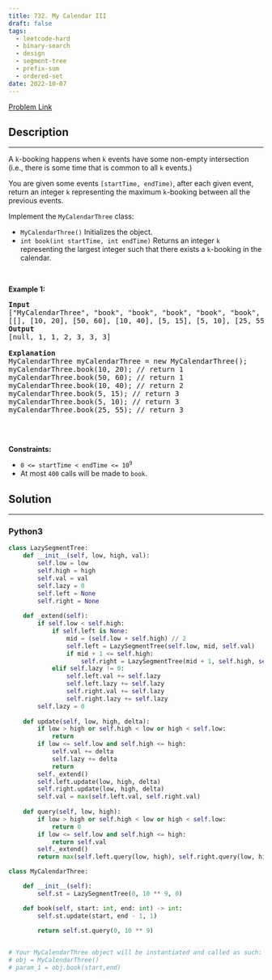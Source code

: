 ```yaml
---
title: 732. My Calendar III
draft: false
tags: 
  - leetcode-hard
  - binary-search
  - design
  - segment-tree
  - prefix-sum
  - ordered-set
date: 2022-10-07
---
```


[Problem Link](https://leetcode.com/problems/my-calendar-iii/)

## Description

---
<p>A <code>k</code>-booking happens when <code>k</code> events have some non-empty intersection (i.e., there is some time that is common to all <code>k</code> events.)</p>

<p>You are given some events <code>[startTime, endTime)</code>, after each given event, return an integer <code>k</code> representing the maximum <code>k</code>-booking between all the previous events.</p>

<p>Implement the <code>MyCalendarThree</code> class:</p>

<ul>
	<li><code>MyCalendarThree()</code> Initializes the object.</li>
	<li><code>int book(int startTime, int endTime)</code> Returns an integer <code>k</code> representing the largest integer such that there exists a <code>k</code>-booking in the calendar.</li>
</ul>

<p>&nbsp;</p>
<p><strong class="example">Example 1:</strong></p>

<pre>
<strong>Input</strong>
[&quot;MyCalendarThree&quot;, &quot;book&quot;, &quot;book&quot;, &quot;book&quot;, &quot;book&quot;, &quot;book&quot;, &quot;book&quot;]
[[], [10, 20], [50, 60], [10, 40], [5, 15], [5, 10], [25, 55]]
<strong>Output</strong>
[null, 1, 1, 2, 3, 3, 3]

<strong>Explanation</strong>
MyCalendarThree myCalendarThree = new MyCalendarThree();
myCalendarThree.book(10, 20); // return 1
myCalendarThree.book(50, 60); // return 1
myCalendarThree.book(10, 40); // return 2
myCalendarThree.book(5, 15); // return 3
myCalendarThree.book(5, 10); // return 3
myCalendarThree.book(25, 55); // return 3

</pre>

<p>&nbsp;</p>
<p><strong>Constraints:</strong></p>

<ul>
	<li><code>0 &lt;= startTime &lt; endTime &lt;= 10<sup>9</sup></code></li>
	<li>At most <code>400</code> calls will be made to <code>book</code>.</li>
</ul>


## Solution

---
### Python3
``` py title='my-calendar-iii'
class LazySegmentTree:
    def __init__(self, low, high, val):
        self.low = low
        self.high = high
        self.val = val
        self.lazy = 0
        self.left = None
        self.right = None
    
    def _extend(self):
        if self.low < self.high:
            if self.left is None:
                mid = (self.low + self.high) // 2
                self.left = LazySegmentTree(self.low, mid, self.val)
                if mid + 1 <= self.high:
                    self.right = LazySegmentTree(mid + 1, self.high, self.val)
            elif self.lazy != 0:
                self.left.val += self.lazy
                self.left.lazy += self.lazy
                self.right.val += self.lazy
                self.right.lazy += self.lazy
        self.lazy = 0
        
    def update(self, low, high, delta):
        if low > high or self.high < low or high < self.low:
            return
        if low <= self.low and self.high <= high:
            self.val += delta
            self.lazy += delta
            return
        self._extend()
        self.left.update(low, high, delta)
        self.right.update(low, high, delta)
        self.val = max(self.left.val, self.right.val)
    
    def query(self, low, high):
        if low > high or self.high < low or high < self.low:
            return 0
        if low <= self.low and self.high <= high:
            return self.val
        self._extend()
        return max(self.left.query(low, high), self.right.query(low, high))

class MyCalendarThree:

    def __init__(self):
        self.st = LazySegmentTree(0, 10 ** 9, 0)

    def book(self, start: int, end: int) -> int:
        self.st.update(start, end - 1, 1)
        
        return self.st.query(0, 10 ** 9)


# Your MyCalendarThree object will be instantiated and called as such:
# obj = MyCalendarThree()
# param_1 = obj.book(start,end)
```

